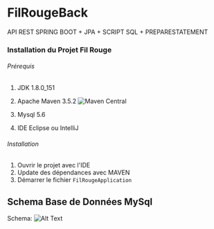 # FilRougeBack
API REST SPRING BOOT + JPA + SCRIPT SQL + PREPARESTATEMENT

### Installation du Projet Fil Rouge
 ###### Prérequis 
1. JDK 1.8.0_151
2. Apache Maven 3.5.2 
![Maven Central](https://img.shields.io/maven-central/v/org.apache.maven/apache-maven.svg)

3. Mysql 5.6
4. IDE Eclipse ou IntelliJ
 ###### Installation
 1. Ouvrir le projet avec l'IDE
 2. Update des dépendances avec MAVEN
 3. Démarrer le fichier `FilRougeApplication`

## Schema Base de Données MySql
 
Schema: ![Alt Text](https://github.com/stephp30/FilRougeBack/blob/master/img/SchemaBDD.PNG)


